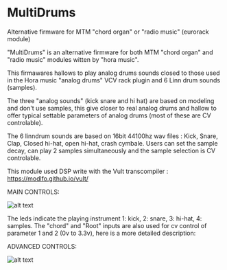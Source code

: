 # MultiDrums
Alternative firmware for MTM "chord organ" or "radio music" (eurorack module)

"MultiDrums" is an alternative firmware for both MTM "chord organ" and "radio music" modules witten by "hora music".

This firmawares hallows to play analog drums sounds closed to those used in the Hora music "analog drums" VCV rack plugin 
and 6 Linn drum sounds (samples).

The three "analog sounds" (kick snare and hi hat) are based on modeling and don't use samples, 
this give closer to real analog drums and hallow to offer typical settable parameters of analog drums (most of these are CV controlable).

The 6 linndrum sounds are based on 16bit 44100hz wav files : Kick, Snare, Clap, Closed hi-hat, open hi-hat, crash cymbale. 
Users can set the sample decay, can play 2 samples simultaneously and the sample selection is CV controlable.

This module used DSP write with the Vult transcompiler : https://modlfo.github.io/vult/


MAIN CONTROLS:

![alt text](https://github.com/HoRaMusic/MultiDrums/blob/master/modulePic.png)



The leds indicate the playing instrument 1: kick, 2: snare, 3: hi-hat, 4: samples.
The "chord" and "Root" inputs are also used for cv control of parameter 1 and 2 (0v to 3.3v), here is a more detailed description:




ADVANCED CONTROLS:

![alt text](https://github.com/HoRaMusic/RadioMusic-MultiDrums/blob/master/controlsF.png)




